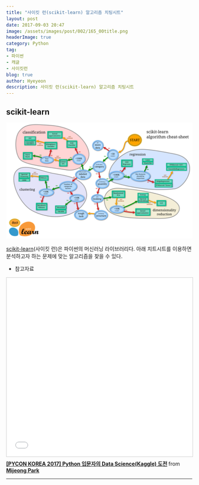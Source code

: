```yaml
---
title: "사이킷 런(scikit-learn) 알고리즘 치팅시트"
layout: post
date: 2017-09-03 20:47
image: /assets/images/post/002/165_00title.png
headerImage: true
category: Python
tag:
- 파이썬
- 캐글
- 사이킷런
blog: true
author: Hyeyeon
description: 사이킷 런(scikit-learn) 알고리즘 치팅시트
---
```


## scikit-learn

![pic1](/assets/images/post/002/165_01.png)

[scikit-learn](http://scikit-learn.org/stable/index.html)(사이킷 런)은 파이썬의 머신러닝 라이브러리다. 아래 치트시트를 이용하면 분석하고자 하는 문제에 맞는 알고리즘을 찾을 수 있다.

* 참고자료

<iframe src="//www.slideshare.net/slideshow/embed_code/key/vvnatfmgngilWu" width="595" height="485" frameborder="0" marginwidth="0" marginheight="0" scrolling="no" style="border:1px solid #CCC; border-width:1px; margin-bottom:5px; max-width: 100%;" allowfullscreen> </iframe> <div style="margin-bottom:5px"> <strong> <a href="//www.slideshare.net/ParkMijeong/pycon-korea-2017-python-data-sciencekaggle" title="[PYCON KOREA 2017] Python 입문자의 Data Science(Kaggle) 도전" target="_blank">[PYCON KOREA 2017] Python 입문자의 Data Science(Kaggle) 도전</a> </strong> from <strong><a href="https://www.slideshare.net/ParkMijeong" target="_blank">Mijeong Park</a></strong> </div>

---
